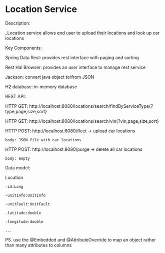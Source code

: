 # Location Service

Description:

_Location service allows end user to upload their locations and look up car locations


Key Components:

  Spring Data Rest: provides rest interface with paging and sorting
  
  Rest Hal Browser: provides an user interface to manage rest service
  
  Jackson: convert java object to/from JSON
  
  H2 database: in-memory database


REST API:

  HTTP GET: http://localhost:8080/locations/search/findByServiceType{?type,page,size,sort}
  
  HTTP GET: http://localhost:8080/locations/search/vin{?vin,page,size,sort}
  
  HTTP POST: http://localhost:8080/fleet -> upload car locations
  
    body: JSON file with car locations
    
  HTTP POST: http://localhost:8080/purge -> delete all car locations
  
    body: empty


Data model:

  Location
  
    -id:Long
    
    -unitInfo:UnitInfo
    
    -unitFault:UnitFault
    
    -latitude:double
    
    -longitude:double
    
    ...
    
  PS. use the @Embedded and @AttributeOverride to map an object rather than many attributes to columns
